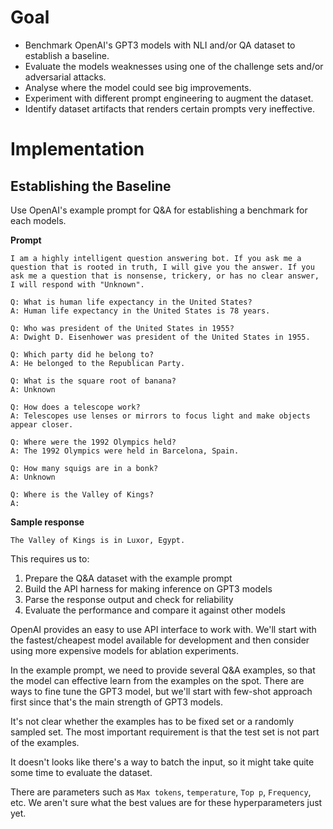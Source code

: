 # Goal

- Benchmark OpenAI's GPT3 models with NLI and/or QA dataset to establish a baseline.
- Evaluate the models weaknesses using one of the challenge sets and/or adversarial attacks.
- Analyse where the model could see big improvements.
- Experiment with different prompt engineering to augment the dataset.
- Identify dataset artifacts that renders certain prompts very ineffective.


# Implementation

## Establishing the Baseline

Use OpenAI's example prompt for Q&A for establishing a benchmark for each models.

**Prompt**
```
I am a highly intelligent question answering bot. If you ask me a question that is rooted in truth, I will give you the answer. If you ask me a question that is nonsense, trickery, or has no clear answer, I will respond with "Unknown".

Q: What is human life expectancy in the United States?
A: Human life expectancy in the United States is 78 years.

Q: Who was president of the United States in 1955?
A: Dwight D. Eisenhower was president of the United States in 1955.

Q: Which party did he belong to?
A: He belonged to the Republican Party.

Q: What is the square root of banana?
A: Unknown

Q: How does a telescope work?
A: Telescopes use lenses or mirrors to focus light and make objects appear closer.

Q: Where were the 1992 Olympics held?
A: The 1992 Olympics were held in Barcelona, Spain.

Q: How many squigs are in a bonk?
A: Unknown

Q: Where is the Valley of Kings?
A:
```

**Sample response**
```
The Valley of Kings is in Luxor, Egypt.
```

This requires us to:
1. Prepare the Q&A dataset with the example prompt
2. Build the API harness for making inference on GPT3 models
3. Parse the response output and check for reliability
4. Evaluate the performance and compare it against other models

OpenAI provides an easy to use API interface to work with. We'll start with the fastest/cheapest model available for development and then consider using more expensive models for ablation experiments.

In the example prompt, we need to provide several Q&A examples, so that the model can effective learn from the examples on the spot. There are ways to fine tune the GPT3 model, but we'll start with few-shot approach first since that's the main strength of GPT3 models.

It's not clear whether the examples has to be fixed set or a randomly sampled set. The most important requirement is that the test set is not part of the examples.

It doesn't looks like there's a way to batch the input, so it might take quite some time to evaluate the dataset. 

There are parameters such as `Max tokens`, `temperature`, `Top p`, `Frequency`, etc. We aren't sure what the best values are for these hyperparameters just yet.

